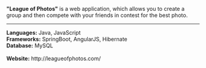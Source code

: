 <b>"League of Photos"</b> is a web application, which allows you to create a group and then compete with your friends in contest for the best photo.
<hr>
<b>Languages:</b> Java, JavaScript <br>
<b>Frameworks:</b>	SpringBoot, AngularJS, Hibernate <br>
<b>Database:</b> MySQL <br>
<br>
<b>Website:</b> http://leagueofphotos.com/ <br>
